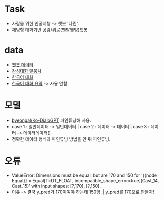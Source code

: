 # Task
- 사람을 위한 인공지능 -> 챗봇 '나린'.
- 채팅형 대화기반 공감/위로(멘탈웰빙)챗봇

# data
- [챗봇 데이터](https://github.com/songys/Chatbot_data)
- [감성대화 말뭉치](https://aihub.or.kr/aidata/7978) 
- [한국어 대화](https://aihub.or.kr/aidata/85/download)
- [한국어 대화 요약](https://aihub.or.kr/aidata/30714) -> 사용 안함

# 모델
- [byeongal/Ko-DialoGPT](https://huggingface.co/byeongal/Ko-DialoGPT) 파인튜닝해 사용.
- case 1 : 일반데이터 -> 일반데이터 | case 2 : 데이터</s> -> 데이터 | case 3 : 데이터</s> -> 데이터</s>데이터(</s>)
- 정확한 데이터 형식과 파인튜닝 방법을 안 뒤 파인튜닝.

# 오류
- ValueError: Dimensions must be equal, but are 170 and 150 for '{{node Equal}} = Equal[T=DT_FLOAT, incompatible_shape_error=true](Cast_14, Cast_15)' with input shapes: [?,170], [?,150].
- 이유 -> 결국 y_pred가 170이여야 하는데 150임. | y_pred를 170으로 만들자!
